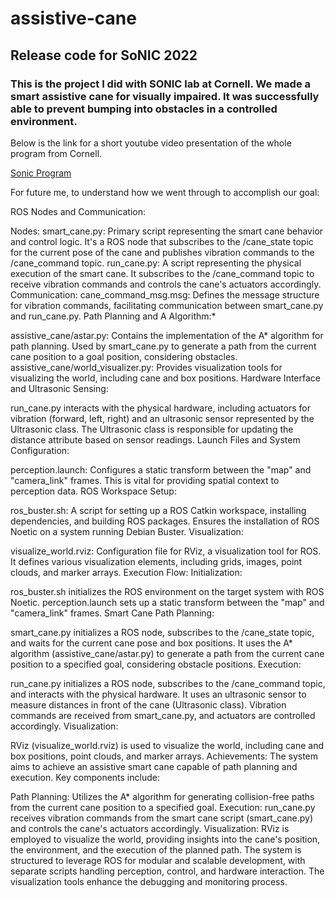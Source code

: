 # assistive-cane
## Release code for SoNIC 2022

### This is the project I did with SONIC lab at Cornell. We made a smart assistive cane for visually impaired. It was successfully able to prevent bumping into obstacles in a controlled environment.
Below is the link for a short youtube video presentation of the whole program from Cornell.

[Sonic Program](https://www.youtube.com/watch?v=j8Jo-ZJdJWY)



For future me, to understand how we went through to accomplish our goal:

ROS Nodes and Communication:

Nodes:
smart_cane.py: Primary script representing the smart cane behavior and control logic. It's a ROS node that subscribes to the /cane_state topic for the current pose of the cane and publishes vibration commands to the /cane_command topic.
run_cane.py: A script representing the physical execution of the smart cane. It subscribes to the /cane_command topic to receive vibration commands and controls the cane's actuators accordingly.
Communication:
cane_command_msg.msg: Defines the message structure for vibration commands, facilitating communication between smart_cane.py and run_cane.py.
Path Planning and A Algorithm:*

assistive_cane/astar.py: Contains the implementation of the A* algorithm for path planning. Used by smart_cane.py to generate a path from the current cane position to a goal position, considering obstacles.
assistive_cane/world_visualizer.py: Provides visualization tools for visualizing the world, including cane and box positions.
Hardware Interface and Ultrasonic Sensing:

run_cane.py interacts with the physical hardware, including actuators for vibration (forward, left, right) and an ultrasonic sensor represented by the Ultrasonic class. The Ultrasonic class is responsible for updating the distance attribute based on sensor readings.
Launch Files and System Configuration:

perception.launch: Configures a static transform between the "map" and "camera_link" frames. This is vital for providing spatial context to perception data.
ROS Workspace Setup:

ros_buster.sh: A script for setting up a ROS Catkin workspace, installing dependencies, and building ROS packages. Ensures the installation of ROS Noetic on a system running Debian Buster.
Visualization:

visualize_world.rviz: Configuration file for RViz, a visualization tool for ROS. It defines various visualization elements, including grids, images, point clouds, and marker arrays.
Execution Flow:
Initialization:

ros_buster.sh initializes the ROS environment on the target system with ROS Noetic.
perception.launch sets up a static transform between the "map" and "camera_link" frames.
Smart Cane Path Planning:

smart_cane.py initializes a ROS node, subscribes to the /cane_state topic, and waits for the current cane pose and box positions.
It uses the A* algorithm (assistive_cane/astar.py) to generate a path from the current cane position to a specified goal, considering obstacle positions.
Execution:

run_cane.py initializes a ROS node, subscribes to the /cane_command topic, and interacts with the physical hardware.
It uses an ultrasonic sensor to measure distances in front of the cane (Ultrasonic class).
Vibration commands are received from smart_cane.py, and actuators are controlled accordingly.
Visualization:

RViz (visualize_world.rviz) is used to visualize the world, including cane and box positions, point clouds, and marker arrays.
Achievements:
The system aims to achieve an assistive smart cane capable of path planning and execution. Key components include:

Path Planning: Utilizes the A* algorithm for generating collision-free paths from the current cane position to a specified goal.
Execution: run_cane.py receives vibration commands from the smart cane script (smart_cane.py) and controls the cane's actuators accordingly.
Visualization: RViz is employed to visualize the world, providing insights into the cane's position, the environment, and the execution of the planned path.
The system is structured to leverage ROS for modular and scalable development, with separate scripts handling perception, control, and hardware interaction. The visualization tools enhance the debugging and monitoring process.

